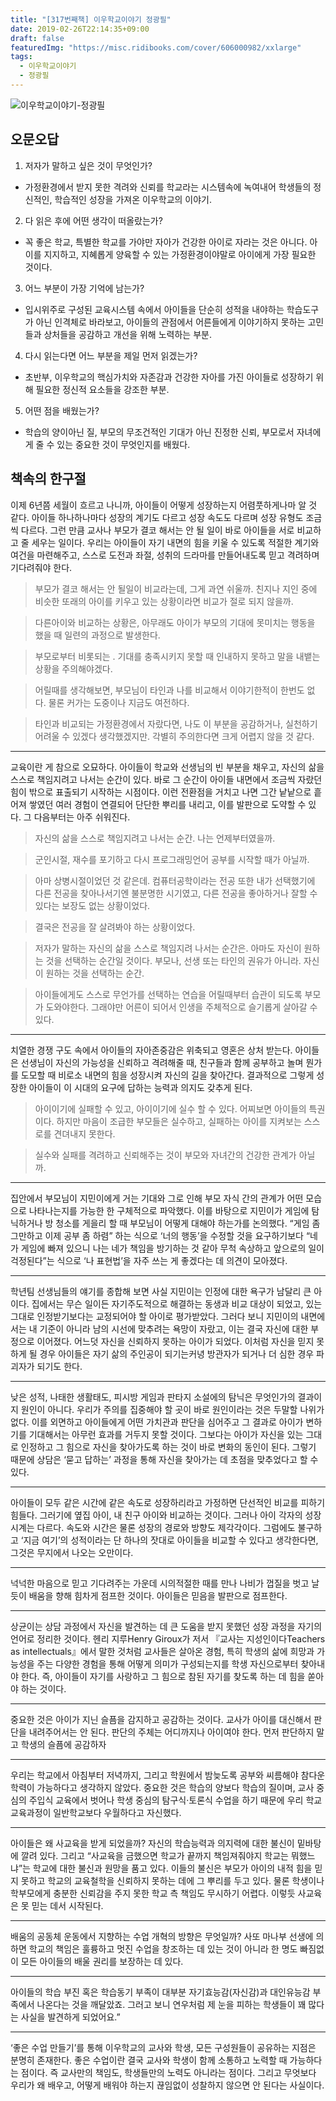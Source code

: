 ```yaml
---
title: "[317번째책] 이우학교이야기 정광필"
date: 2019-02-26T22:14:35+09:00
draft: false
featuredImg: "https://misc.ridibooks.com/cover/606000982/xxlarge"
tags:
  - 이우학교이야기
  - 정광필
---
```


![이우학교이야기-정광필](https://misc.ridibooks.com/cover/606000982/xxlarge)

## 오문오답

1) 저자가 말하고 싶은 것이 무엇인가?

- 가정환경에서 받지 못한 격려와 신뢰를 학교라는 시스템속에 녹여내어 학생들의 정신적인, 학습적인 성장을 가져온 이우학교의 이야기.

2) 다 읽은 후에 어떤 생각이 떠올랐는가?

- 꼭 좋은 학교, 특별한 학교를 가야만 자아가 건강한 아이로 자라는 것은 아니다. 아이를 지지하고, 지혜롭게 양육할 수 있는 가정환경이야말로 아이에게 가장 필요한 것이다.

3) 어느 부분이 가장 기억에 남는가?

- 입시위주로 구성된 교육시스템 속에서 아이들을 단순히 성적을 내야하는 학습도구가 아닌 인격체로 바라보고, 아이들의 관점에서 어른들에게 이야기하지 못하는 고민들과 상처들을 공감하고 개선을 위해 노력하는 부분.

4) 다시 읽는다면 어느 부분을 제일 먼저 읽겠는가?

- 초반부, 이우학교의 핵심가치와 자존감과 건강한 자아를 가진 아이들로 성장하기 위해 필요한 정신적 요소들을 강조한 부분.

5) 어떤 점을 배웠는가?

- 학습의 양이아닌 질, 부모의 무조건적인 기대가 아닌 진정한 신뢰, 부모로서 자녀에게 줄 수 있는 중요한 것이 무엇인지를 배웠다.

## 책속의 한구절


이제 6년쯤 세월이 흐르고 나니까, 아이들이 어떻게 성장하는지 어렴풋하게나마 알 것 같다. 아이들 하나하나마다 성장의 계기도 다르고 성장 속도도 다르며 성장 유형도 조금씩 다르다. 그런 만큼 교사나 부모가 결코 해서는 안 될 일이 바로 아이들을 서로 비교하고 줄 세우는 일이다. 우리는 아이들이 자기 내면의 힘을 키울 수 있도록 적절한 계기와 여건을 마련해주고, 스스로 도전과 좌절, 성취의 드라마를 만들어내도록 믿고 격려하며 기다려줘야 한다.

> 부모가 결코 해서는 안 될일이 비교라는데, 그게 과연 쉬울까. 친지나 지인 중에 비슷한 또래의 아이를 키우고 있는 상황이라면 비교가 절로 되지 않을까.

> 다른아이와 비교하는 상황은, 아무래도 아이가 부모의 기대에 못미치는 행동을 했을 때 일련의 과정으로 발생한다.

> 부모로부터 비롯되는 . 기대를 충족시키지 못할 때 인내하지 못하고 말을 내뱉는 상황을 주의해야겠다.

> 어릴때를 생각해보면, 부모님이 타인과 나를 비교해서 이야기한적이 한번도 없다. 물론 커가는 도중이나 지금도 여전하다.

> 타인과 비교되는 가정환경에서 자랐다면, 나도 이 부분을 공감하거나, 실천하기 어려울 수 있겠다 생각했겠지만. 각별히 주의한다면 크게 어렵지 않을 것 같다.

---
교육이란 게 참으로 오묘하다. 아이들이 학교와 선생님의 빈 부분을 채우고, 자신의 삶을 스스로 책임지려고 나서는 순간이 있다. 바로 그 순간이 아이들 내면에서 조금씩 자랐던 힘이 밖으로 표출되기 시작하는 시점이다. 이런 전환점을 거치고 나면 그간 낱낱으로 흩어져 쌓였던 여러 경험이 연결되어 단단한 뿌리를 내리고, 이를 발판으로 도약할 수 있다. 그 다음부터는 아주 쉬워진다.

> 자신의 삶을 스스로 책임지려고 나서는 순간. 나는 언제부터였을까.

> 군인시절, 재수를 포기하고 다시 프로그래밍언어 공부를 시작할 때가 아닐까.

> 아마 상병시절이었던 것 같은데. 컴퓨터공학이라는 전공 또한 내가 선택했기에 다른 전공을 찾아나서기엔 불분명한 시기였고, 다른 전공을 좋아하거나 잘할 수 있다는 보장도 없는 상황이었다.

> 결국은 전공을 잘 살려봐야 하는 상황이었다.

> 저자가 말하는 자신의 삶을 스스로 책임지려 나서는 순간은. 아마도 자신이 원하는 것을 선택하는 순간일 것이다. 부모나, 선생 또는 타인의 권유가 아니라. 자신이 원하는 것을 선택하는 순간.

> 아이들에게도 스스로 무언가를 선택하는 연습을 어릴때부터 습관이 되도록 부모가 도와야한다. 그래야만 어른이 되어서 인생을 주체적으로 슬기롭게 살아갈 수 있다.

---
치열한 경쟁 구도 속에서 아이들의 자아존중감은 위축되고 영혼은 상처 받는다. 아이들은 선생님이 자신의 가능성을 신뢰하고 격려해줄 때, 친구들과 함께 공부하고 놀며 뭔가를 도모할 때 비로소 내면의 힘을 성장시켜 자신의 길을 찾아간다. 결과적으로 그렇게 성장한 아이들이 이 시대의 요구에 답하는 능력과 의지도 갖추게 된다.

> 아이이기에 실패할 수 있고, 아이이기에 실수 할 수 있다. 어찌보면 아이들의 특권이다. 하지만 마음이 조급한 부모들은 실수하고, 실패하는 아이를 지켜보는 스스로를 견뎌내지 못한다.

> 실수와 실패를 격려하고 신뢰해주는 것이 부모와 자녀간의 건강한 관계가 아닐까.

---
집안에서 부모님이 지민이에게 거는 기대와 그로 인해 부모 자식 간의 관계가 어떤 모습으로 나타나는지를 가능한 한 구체적으로 파악했다. 이를 바탕으로 지민이가 게임에 탐닉하거나 방 청소를 게을리 할 때 부모님이 어떻게 대해야 하는가를 논의했다. “게임 좀 그만하고 이제 공부 좀 하렴” 하는 식으로 ‘너의 행동’을 수정할 것을 요구하기보다 “네가 게임에 빠져 있으니 나는 네가 책임을 방기하는 것 같아 무척 속상하고 앞으로의 일이 걱정된다”는 식으로 ‘나 표현법’을 자주 쓰는 게 좋겠다는 데 의견이 모아졌다.

---
학년팀 선생님들의 얘기를 종합해 보면 사실 지민이는 인정에 대한 욕구가 남달리 큰 아이다. 집에서는 무슨 일이든 자기주도적으로 해결하는 동생과 비교 대상이 되었고, 있는 그대로 인정받기보다는 교정되어야 할 아이로 평가받았다. 그러다 보니 지민이의 내면에서는 내 기준이 아니라 남의 시선에 맞추려는 욕망이 자랐고, 이는 결국 자신에 대한 부정으로 이어졌다. 어느덧 자신을 신뢰하지 못하는 아이가 되었다. 이처럼 자신을 믿지 못하게 될 경우 아이들은 자기 삶의 주인공이 되기는커녕 방관자가 되거나 더 심한 경우 파괴자가 되기도 한다.

---
낮은 성적, 나태한 생활태도, 피시방 게임과 판타지 소설에의 탐닉은 무엇인가의 결과이지 원인이 아니다. 우리가 주의를 집중해야 할 곳이 바로 원인이라는 것은 두말할 나위가 없다. 이를 외면하고 아이들에게 어떤 가치관과 판단을 심어주고 그 결과로 아이가 변하기를 기대해서는 아무런 효과를 거두지 못할 것이다. 그보다는 아이가 자신을 있는 그대로 인정하고 그 힘으로 자신을 찾아가도록 하는 것이 바로 변화의 동인이 된다. 그렇기 때문에 상담은 ‘묻고 답하는’ 과정을 통해 자신을 찾아가는 데 초점을 맞추었다고 할 수 있다.

---
아이들이 모두 같은 시간에 같은 속도로 성장하리라고 가정하면 단선적인 비교를 피하기 힘들다. 그러기에 옆집 아이, 내 친구 아이와 비교하는 것이다. 그러나 아이 각자의 성장시계는 다르다. 속도와 시간은 물론 성장의 경로와 방향도 제각각이다. 그럼에도 불구하고 ‘지금 여기’의 성적이라는 단 하나의 잣대로 아이들을 비교할 수 있다고 생각한다면, 그것은 무지에서 나오는 오만이다.

---
넉넉한 마음으로 믿고 기다려주는 가운데 시의적절한 때를 만나 나비가 껍질을 벗고 날듯이 배움을 향해 힘차게 점프한 것이다. 아이들은 믿음을 발판으로 점프한다.

---
상균이는 상담 과정에서 자신을 발견하는 데 큰 도움을 받지 못했던 성장 과정을 자기의 언어로 정리한 것이다. 헨리 지루Henry Giroux가 저서 『교사는 지성인이다Teachers as intellectuals』에서 말한 것처럼 교사들은 살아온 경험, 특히 학생의 삶에 희망과 가능성을 주는 다양한 경험을 통해 어떻게 의미가 구성되는지를 학생 자신으로부터 찾아내야 한다. 즉, 아이들이 자기를 사랑하고 그 힘으로 참된 자기를 찾도록 하는 데 힘을 쏟아야 하는 것이다.

---
중요한 것은 아이가 지닌 슬픔을 감지하고 공감하는 것이다. 교사가 아이를 대신해서 판단을 내려주어서는 안 된다.  판단의 주체는 어디까지나 아이여야 한다. 먼저 판단하지 말고 학생의 슬픔에 공감하자

---
우리는 학교에서 아침부터 저녁까지, 그리고 학원에서 밤늦도록 공부와 씨름해야 참다운 학력이 가능하다고 생각하지 않았다. 중요한 것은 학습의 양보다 학습의 질이며, 교사 중심의 주입식 교육에서 벗어나 학생 중심의 탐구식·토론식 수업을 하기 때문에 우리 학교 교육과정이 일반학교보다 우월하다고 자신했다.

---
아이들은 왜 사교육을 받게 되었을까? 자신의 학습능력과 의지력에 대한 불신이 밑바탕에 깔려 있다. 그리고 “사교육을 금했으면 학교가 끝까지 책임져줘야지 학교는 뭐했느냐”는 학교에 대한 불신과 원망을 품고 있다. 이들의 불신은 부모가 아이의 내적 힘을 믿지 못하고 학교의 교육철학을 신뢰하지 못하는 데에 그 뿌리를 두고 있다. 물론 학생이나 학부모에게 충분한 신뢰감을 주지 못한 학교 측 책임도 무시하기 어렵다. 이렇듯 사교육은 못 믿는 데서 시작된다.

---
배움의 공동체 운동에서 지향하는 수업 개혁의 방향은 무엇일까? 사또 마나부 선생에 의하면 학교의 책임은 훌륭하고 멋진 수업을 창조하는 데 있는 것이 아니라 한 명도 빠짐없이 모든 아이들의 배울 권리를 보장하는 데 있다.

---
아이들의 학습 부진 혹은 학습동기 부족이 대부분 자기효능감(자신감)과 대인유능감 부족에서 나온다는 것을 깨달았죠. 그러고 보니 연우처럼 제 눈을 피하는 학생들이 꽤 많다는 사실을 발견하게 되었어요.”

---
‘좋은 수업 만들기’를 통해 이우학교의 교사와 학생, 모든 구성원들이 공유하는 지점은 분명히 존재한다. 좋은 수업이란 결국 교사와 학생이 함께 소통하고 노력할 때 가능하다는 점이다. 즉 교사만의 책임도, 학생들만의 노력도 아니라는 점이다. 그리고 무엇보다 우리가 왜 배우고, 어떻게 배워야 하는지 끊임없이 성찰하지 않으면 안 된다는 사실이다.  
